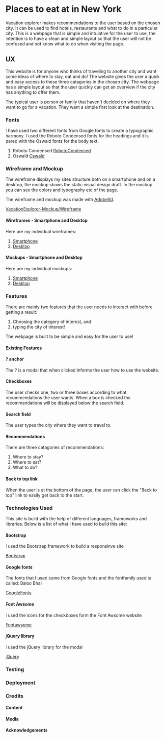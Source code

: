 # Places to eat at in New York

Vacation explorer makes recommendations to the user based on the chosen city. It can be used to find hotels, restaurants and what to do in a particular city.
This is a webpage that is simple and intuiative for the user to use, the intention is to have a clean and simple layout so that the user will not be confused and not know what to do when visiting the page.

## UX

This website is for anyone who thinks of traveling to another city and want some ideas of where to stay, eat and do! The website gives the user a quick and easy access to these three catagories in the chosen city. The webpage has a simple layout so that the user quickly can get an overview if the city has anything to offer them.

The typical user is person or family that haven't decided on where they want to go for a vacation. They want a simple first look at the destination.

### Fonts

I have used two different fonts from Google fonts to create a typographic harmony.
I used the Roboto Condensed fonts for the headings and it is pared with the Oswald fonts for the body text.

1) Roboto Condensed [RobotoCondensed](https://fonts.google.com/?selection.family=Oswald|Roboto+Condensed&query=roboto+condensed)
2) Oswald [Oswald](https://fonts.google.com/?selection.family=Oswald|Roboto+Condensed&query=oswald)

### Wireframe and Mockup

The wireframe displays my sites structure both on a smartphone and on a desktop, the mockup shows the static visual design draft. In the mockup you can see the colors and typography etc of the page.

The wireframe and mockup was made with [AdobeXd](https://www.adobe.com/#).

[VacationExplorer-Mockup/Wireframe](https://github.com/MrBrunotte/Vacation-Explorer/blob/master/Mockup_wireframe/Mockup_Wireframe.pdf)

#### Wireframes - Smartphone and Desktop

Here are my individual wireframes:

1) [Smartphone](https://github.com/MrBrunotte/Vacation-Explorer/blob/master/Mockup_wireframe/Wireframe%20iPhone%20X.pdf)
2) [Desktop](https://github.com/MrBrunotte/Vacation-Explorer/blob/master/Mockup_wireframe/Wireframe%20%20Desktop%201920x1080.pdf)

#### Mockups - Smartphone and Desktop

Here are my individual mockups:

1) [Smartphone](https://github.com/MrBrunotte/Vacation-Explorer/blob/master/Mockup_wireframe/Mockup%20iPhone%20X.pdf)
2) [Desktop](https://github.com/MrBrunotte/Vacation-Explorer/blob/master/Mockup_wireframe/Mockup%20Desktop%201920x1080.pdf)

### Features

There are mainly two features that the user needs to interact with before getting a result:

1) Choosing the category of interest, and
2) typing the city of interest!

The webpage is built to be simple and easy for the user to use!

#### Existing Features

#### ? anchor

The ? is a modal that when clicked informs the user how to use the website.

#### Checkboxes

The user checks one, two or three boxes according to what recommendations the user wants. When a box is checked the recommendations will be displayed below the search field.

#### Search field

The user types the city where they want to travel to.

#### Recommendations

There are three catagories of recommendations:

1) Where to stay?
2) Where to eat?
3) What to do?

#### Back to top link

When the user is at the bottom of the page, the user can click the "Back to top" link to easily get back to the start.

### Technologies Used

This site is build with the help of different languages, frameworks and libraries.
Below is a list of what I have used to build this site:

#### Bootstrap

I used the Bootstrap framework to build a responsinve site

[Bootstrap](https://getbootstrap.com/docs/4.2/getting-started/introduction/)

#### Google fonts

The fonts that I used came from Google fonts and the fontfamily used is called: Baloo Bhai

[GoogleFonts](https://fonts.google.com/)

#### Font Awsome

I used the icons for the checkboxes form the Font Awsome website

[Fontawsome](https://fontawesome.com/start)

#### jQuery library

I used the jQuery library for the modal

[jQuery](https://code.jquery.com/)

### Testing

### Deployment

### Credits

#### Content

#### Media

#### Acknowledgements
